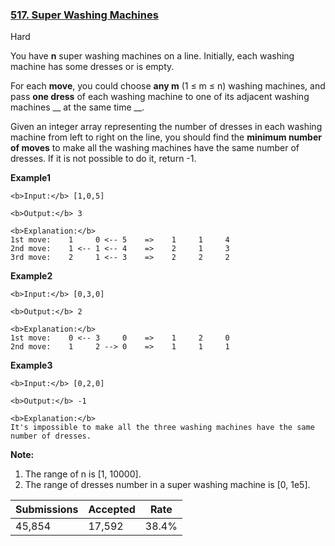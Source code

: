 ### [517. Super Washing Machines](https://leetcode.com/problems/super-washing-machines/)

Hard

You have __n__ super washing machines on a line. Initially, each washing machine has some dresses or is empty. 

For each __move__, you could choose __any m__ (1 ≤ m ≤ n) washing machines, and pass __one dress__ of each washing machine to one of its adjacent washing machines __ at the same time __. 

Given an integer array representing the number of dresses in each washing machine from left to right on the line, you should find the __minimum number of moves__ to make all the washing machines have the same number of dresses. If it is not possible to do it, return -1.

__Example1__

```
<b>Input:</b> [1,0,5]

<b>Output:</b> 3

<b>Explanation:</b> 
1st move:    1     0 <-- 5    =>    1     1     4
2nd move:    1 <-- 1 <-- 4    =>    2     1     3    
3rd move:    2     1 <-- 3    =>    2     2     2   
```

__Example2__

```
<b>Input:</b> [0,3,0]

<b>Output:</b> 2

<b>Explanation:</b> 
1st move:    0 <-- 3     0    =>    1     2     0    
2nd move:    1     2 --> 0    =>    1     1     1     
```

__Example3__

```
<b>Input:</b> [0,2,0]

<b>Output:</b> -1

<b>Explanation:</b> 
It's impossible to make all the three washing machines have the same number of dresses. 
```

__Note:__  

1.   The range of n is \[1, 10000\].
2.   The range of dresses number in a super washing machine is \[0, 1e5\].

| Submissions    | Accepted     | Rate   |
| -------------- | ------------ | ------ |
| 45,854 | 17,592 | 38.4% |